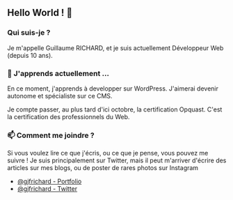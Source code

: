 ## Hello World ! 👋

### Qui suis-je ?
Je m'appelle Guillaume RICHARD, et je suis actuellement Développeur Web (depuis 10 ans).

### 🌱 J'apprends actuellement ...
En ce moment, j'apprends à developper sur WordPress. J'aimerai devenir autonome et spécialiste sur ce CMS.

Je compte passer, au plus tard d'ici octobre, la certification Opquast. C'est la certification des professionnels du Web.

### 📫 Comment me joindre ?
Si vous voulez lire ce que j'écris, ou ce que je pense, vous pouvez me suivre !
Je suis principalement sur Twitter, mais il peut m'arriver d'écrire des articles sur mes blogs, ou de poster de rares photos sur Instagram

  - [@gjfrichard - Portfolio](https://guillaume-richard.fr/)
  - [@gjfrichard - Twitter](https://twitter.com/gjfrichard)

<!--
**Guillaume-RICHARD/Guillaume-RICHARD** is a ✨ _special_ ✨ repository because its `README.md` (this file) appears on your GitHub profile.

Here are some ideas to get you started:

- 🔭 I’m currently working on ...
- 👯 I’m looking to collaborate on ...
- 🤔 I’m looking for help with ...
- 💬 Ask me about ...
- 😄 Pronouns: ...
- ⚡ Fun fact: ...
-->
